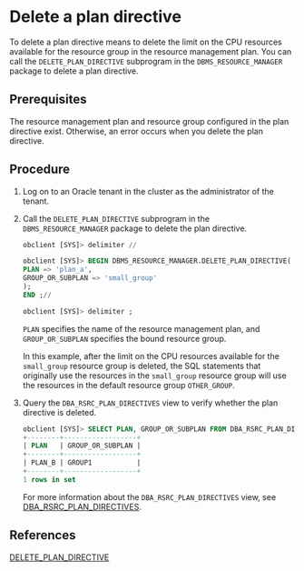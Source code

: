 # Delete a plan directive

To delete a plan directive means to delete the limit on the CPU resources available for the resource group in the resource management plan. You can call the `DELETE_PLAN_DIRECTIVE` subprogram in the `DBMS_RESOURCE_MANAGER` package to delete a plan directive.

## Prerequisites

The resource management plan and resource group configured in the plan directive exist. Otherwise, an error occurs when you delete the plan directive.

## Procedure

1. Log on to an Oracle tenant in the cluster as the administrator of the tenant.

2. Call the `DELETE_PLAN_DIRECTIVE` subprogram in the `DBMS_RESOURCE_MANAGER` package to delete the plan directive.

   ```sql
   obclient [SYS]> delimiter //

   obclient [SYS]> BEGIN DBMS_RESOURCE_MANAGER.DELETE_PLAN_DIRECTIVE(
   PLAN => 'plan_a',
   GROUP_OR_SUBPLAN => 'small_group'
   );
   END ;//

   obclient [SYS]> delimiter ;
   ```

   `PLAN` specifies the name of the resource management plan, and `GROUP_OR_SUBPLAN` specifies the bound resource group.

   In this example, after the limit on the CPU resources available for the `small_group` resource group is deleted, the SQL statements that originally use the resources in the `small_group` resource group will use the resources in the default resource group `OTHER_GROUP`.

3. Query the `DBA_RSRC_PLAN_DIRECTIVES` view to verify whether the plan directive is deleted.

   ```sql
   obclient [SYS]> SELECT PLAN, GROUP_OR_SUBPLAN FROM DBA_RSRC_PLAN_DIRECTIVES;
   +--------+------------------+
   | PLAN   | GROUP_OR_SUBPLAN |
   +--------+------------------+
   | PLAN_B | GROUP1           |
   +--------+------------------+
   1 rows in set
   ```

   For more information about the `DBA_RSRC_PLAN_DIRECTIVES` view, see [DBA_RSRC_PLAN_DIRECTIVES](../../../../../7.reference/5.system-reference/5.system-view-of-oracle-mode/2.dictionary-view-of-oracle-mode/125.dba_rsrc_plan_directives-of-oracle-mode.md).

## References

[DELETE_PLAN_DIRECTIVE](../../../../../7.reference/4.development-reference/3.pl-reference/3.pl-oracle/14.pl-system-package-oracle/133.dbms-resource-manager-oracle/7.delete-plan-directive-oracle.md)
